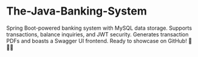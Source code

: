 # The-Java-Banking-System
Spring Boot-powered banking system with MySQL data storage. Supports transactions, balance inquiries, and JWT security. Generates transaction PDFs and boasts a Swagger UI frontend. Ready to showcase on GitHub! 🚀👩‍💻
